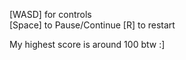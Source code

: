 [WASD] for controls  
[Space] to Pause/Continue
[R] to restart  
  
My highest score is around 100 btw :]
